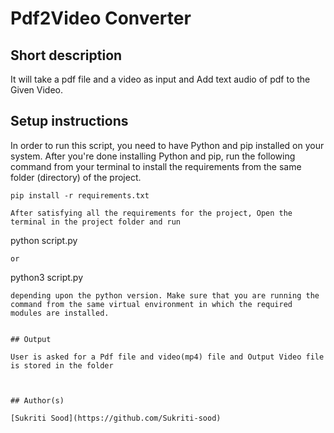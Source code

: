 # Pdf2Video Converter

## Short description

It will take a pdf file and a video as input and Add text audio of pdf to the Given Video.

## Setup instructions
In order to run this script, you need to have Python and pip installed on your system. After you're done installing Python and pip, run the following command from your terminal to install the requirements from the same folder (directory) of the project.
```
pip install -r requirements.txt

After satisfying all the requirements for the project, Open the terminal in the project folder and run
```
python script.py
```
or
```
python3 script.py
```
depending upon the python version. Make sure that you are running the command from the same virtual environment in which the required modules are installed.


## Output

User is asked for a Pdf file and video(mp4) file and Output Video file is stored in the folder



## Author(s)

[Sukriti Sood](https://github.com/Sukriti-sood)


